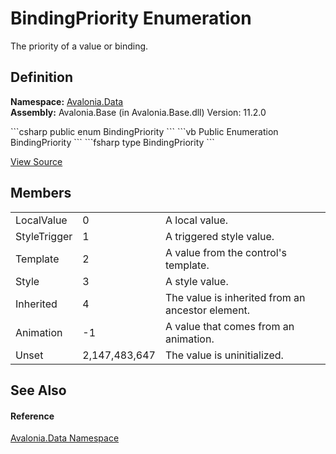 # BindingPriority Enumeration


The priority of a value or binding.



## Definition
**Namespace:** <a href="N_Avalonia_Data">Avalonia.Data</a>  
**Assembly:** Avalonia.Base (in Avalonia.Base.dll) Version: 11.2.0

<Tabs groupId="api-code-preview">
<TabItem value="csharp" label="C#">
```csharp
public enum BindingPriority
```
</TabItem>
<TabItem value="vb" label="VB">
```vb
Public Enumeration BindingPriority
```
</TabItem>
<TabItem value="fsharp" label="F#">
```fsharp
type BindingPriority
```
</TabItem>
</Tabs>



<a href="https://github.com/AvaloniaUI/Avalonia/tree/master/src/Avalonia.Base/Data/BindingPriority.cs" title="View the source code">View Source</a>



## Members
<table>
<tr>
<td>LocalValue</td>
<td>0</td>
<td>A local value.</td>
</tr>
<tr>
<td>StyleTrigger</td>
<td>1</td>
<td>A triggered style value.</td>
</tr>
<tr>
<td>Template</td>
<td>2</td>
<td>A value from the control's template.</td>
</tr>
<tr>
<td>Style</td>
<td>3</td>
<td>A style value.</td>
</tr>
<tr>
<td>Inherited</td>
<td>4</td>
<td>The value is inherited from an ancestor element.</td>
</tr>
<tr>
<td>Animation</td>
<td>-1</td>
<td>A value that comes from an animation.</td>
</tr>
<tr>
<td>Unset</td>
<td>2,147,483,647</td>
<td>The value is uninitialized.</td>
</tr>
</table>

## See Also


#### Reference
<a href="N_Avalonia_Data">Avalonia.Data Namespace</a>  

